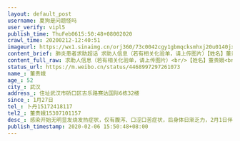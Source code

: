```yaml
---
layout: default_post
username: 夏狗是问题怪吗
user_verify: vipl5
publish_time: ThuFeb0615:50:48+08002020
crawl_time: 20200212-12:40:51
imageurl: https://wx1.sinaimg.cn/orj360/73c0042cgy1gbmqcksmhxj20u0140jxs.jpg,https://wx2.sinaimg.cn/orj360/73c0042cgy1gbmqclihhqj20u014046q.jpg,https://wx2.sinaimg.cn/orj360/73c0042cgy1gbmqck5dfsj21400u0n1a.jpg,https://wx2.sinaimg.cn/orj360/73c0042cgy1gbmqclzfc0j20u0140772.jpg,https://wx2.sinaimg.cn/orj360/73c0042cgy1gbmqcmk5n3j20u0140q7y.jpg
content_brief: 肺炎患者求助超话 求助人信息（若有相关化验单，请上传图片）【姓名】董贵娥【年龄】52【所在城市】武汉【所在小区、社区】住址武汉市硚口区古乐路赛达国际6栋32楼【患病时间】1月27日【联系方式】卜丹‭151 7241 8117‬【其他紧急联系人】董贵娥15307101157【病情描述】 感染开始无明显发 ...全文
content_full_raw: 求助人信息（若有相关化验单，请上传图片）<br/>【姓名】董贵娥<br/>【年龄】52<br/>【所在城市】武汉<br/>【所在小区、社区】住址武汉市硚口区古乐路赛达国际6栋32楼<br/>【患病时间】1月27日<br/>【联系方式】卜丹‭15172418117‬<br/>【其他紧急联系人】董贵娥15307101157<br/>【病情描述】感染开始无明显发烧发热症状，仅有腹泻、口涩口苦症状，后身体日渐乏力，2月1日伴随出现发热症状、胸闷喘气症状，2月3日ct显示双肺广泛感染，被诊断为重症病毒性肺炎，医生建议立刻联系医院住院治疗，说接下来几天天若不见好转，将面临生命危险。
status_url: https://m.weibo.cn/status/4468997297261073
name_: 董贵娥
age_: 52
city_: 武汉
address_: 住址武汉市硚口区古乐路赛达国际6栋32楼
since_: 1月27日
tel_: 卜丹‭15172418117‬
tel2_: 董贵娥15307101157
desc_: 感染开始无明显发烧发热症状，仅有腹泻、口涩口苦症状，后身体日渐乏力，2月1日伴随出现发热症状、胸闷喘气症状，2月3日ct显示双肺广泛感染，被诊断为重症病毒性肺炎，医生建议立刻联系医院住院治疗，说接下来几天天若不见好转，将面临生命危险。
publish_timestamp: 2020-02-06 15:50:48+08:00
---
```

